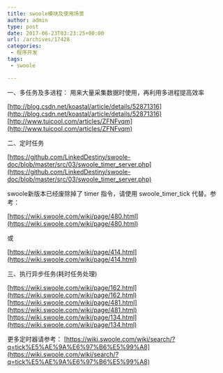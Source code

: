 ```yaml
---
title: swoole模块及使用场景
author: admin
type: post
date: 2017-06-23T03:23:25+00:00
url: /archives/17428
categories:
 - 程序开发
tags:
 - swoole

---
```

一、多任务及多进程： 用来大量采集数据时使用，再利用多进程提高效率

[http://blog.csdn.net/koastal/article/details/52871316](http://blog.csdn.net/koastal/article/details/52871316) [http://www.tuicool.com/articles/ZFNFvqm](http://www.tuicool.com/articles/ZFNFvqm)

二、定时任务

[https://github.com/LinkedDestiny/swoole-doc/blob/master/src/03/swoole_timer_server.php](https://github.com/LinkedDestiny/swoole-doc/blob/master/src/03/swoole_timer_server.php)

swoole新版本已经废除掉了 timer 指令，请使用 swoole\_timer\_tick 代替。参考：

[https://wiki.swoole.com/wiki/page/480.html](https://wiki.swoole.com/wiki/page/480.html)

或

[https://wiki.swoole.com/wiki/page/414.html](https://wiki.swoole.com/wiki/page/414.html)

三、执行异步任务(耗时任务处理)

[https://wiki.swoole.com/wiki/page/162.html](https://wiki.swoole.com/wiki/page/162.html) [https://wiki.swoole.com/wiki/page/481.html](https://wiki.swoole.com/wiki/page/481.html) [https://wiki.swoole.com/wiki/page/134.html](https://wiki.swoole.com/wiki/page/134.html)

更多定时器请参考： [https://wiki.swoole.com/wiki/search/?q=tick%E5%AE%9A%E6%97%B6%E5%99%A8](https://wiki.swoole.com/wiki/search/?q=tick%E5%AE%9A%E6%97%B6%E5%99%A8)